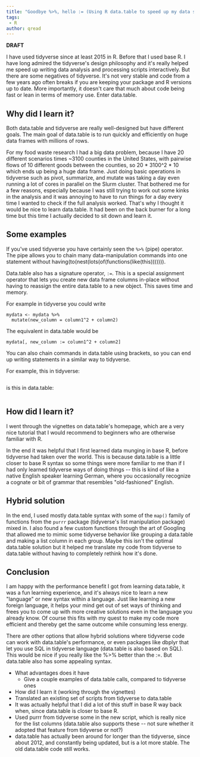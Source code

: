 ```yaml
---
title: "Goodbye %>%, hello := (Using R data.table to speed up my data science)"
tags:
 - R
author: qread
---
```


**DRAFT**

I have used tidyverse since at least 2015 in R. Before that I used base R. I have long admired the tidyverse's design philosophy and it's really helped me speed up writing data analysis and processing scripts interactively. But there are some negatives of tidyverse. It's not very stable and code from a few years ago often breaks if you are keeping your package and R versions up to date. More importantly, it doesn't care that much about code being fast or lean in terms of memory use. Enter data.table.

## Why did I learn it?

Both data.table and tidyverse are really well-designed but have different goals. The main goal of data.table is to run quickly and efficiently on huge data frames with millions of rows. 

For my food waste research I had a big data problem, because I have 20 different scenarios times ~3100 counties in the United States, with pairwise flows of 10 different goods between the counties, so 20 * 3100^2 * 10 which ends up being a huge data frame. Just doing basic operations in tidyverse such as pivot, summarize, and mutate was taking a day even running a lot of cores in parallel on the Slurm cluster. That bothered me for a few reasons, especially because I was still trying to work out some kinks in the analysis and it was annoying to have to run things for a day every time I wanted to check if the full analysis worked. That's why I thought it would be nice to learn data.table. It had been on the back burner for a long time but this time I actually decided to sit down and learn it.

## Some examples

If you've used tidyverse you have certainly seen the `%>%` (pipe) operator. The pipe allows you to chain many data-manipulation commands into one statement without having(to(nest(lots(of(functions(like(this))))))). 

Data.table also has a signature operator, `:=`. This is a special assignment operator that lets you create new data frame columns in-place without having to reassign the entire data.table to a new object. This saves time and memory.

For example in tidyverse you could write

```
mydata <- mydata %>%
  mutate(new_column = column1^2 + column2)
```

The equivalent in data.table would be

```
mydata[, new_column := column1^2 + column2]
```

You can also chain commands in data.table using brackets, so you can end up writing statements in a similar way to tidyverse.

For example, this in tidyverse:

```
```

is this in data.table:

```
```

## How did I learn it?

I went through the vignettes on data.table's homepage, which are a very nice tutorial that I would recommend to beginners who are otherwise familiar with R.

In the end it was helpful that I first learned data munging in base R, before tidyverse had taken over the world. This is because data.table is a little closer to base R syntax so some things were more familiar to me than if I had only learned tidyverse ways of doing things -- this is kind of like a native English speaker learning German, where you occasionally recognize a cognate or bit of grammar that resembles "old-fashioned" English.

## Hybrid solution

In the end, I used mostly data.table syntax with some of the `map()` family of functions from the `purrr` package (tidyverse's list manipulation package) mixed in. I also found a few custom functions through the art of Googling that allowed me to mimic some tidyverse behavior like grouping a data.table and making a list column in each group. Maybe this isn't the optimal data.table solution but it helped me translate my code from tidyverse to data.table without having to completely rethink how it's done.

## Conclusion

I am happy with the performance benefit I got from learning data.table, it was a fun learning experience, and it's always nice to learn a new "language" or new syntax within a language. Just like learning a new foreign language, it helps your mind get out of set ways of thinking and frees you to come up with more creative solutions even in the language you already know. Of course this fits with my quest to make my code more efficient and thereby get the same outcome while consuming less energy.

There are other options that allow hybrid solutions where tidyverse code can work with data.table's performance, or even packages like dbplyr that let you use SQL in tidyverse language (data.table is also based on SQL). This would be nice if you really like the %>% better than the :=. But data.table also has some appealing syntax.

- What advantages does it have
  + Give a couple examples of data.table calls, compared to tidyverse ones
- How did I learn it (working through the vignettes)
- Translated an existing set of scripts from tidyverse to data.table
- It was actually helpful that I did a lot of this stuff in base R way back when, since data.table is closer to base R.
- Used purrr from tidyverse some in the new script, which is really nice for the list columns (data.table also supports these -- not sure whether it adopted that feature from tidyverse or not?)
- data.table has actually been around for longer than the tidyverse, since about 2012, and constantly being updated, but is a lot more stable. The old data.table code still works.
